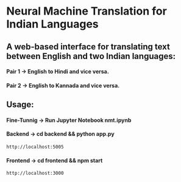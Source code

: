 # Neural Machine Translation for Indian Languages

## A web-based interface for translating text between English and two Indian languages:
#### Pair 1 ->  English to Hindi and vice versa. 
#### Pair 2 ->  English to Kannada and vice versa. 

## Usage:
#### Fine-Tunnig -> Run Jupyter Notebook nmt.ipynb 
#### Backend -> cd backend && python app.py 
    http://localhost:5005
#### Frontend -> cd frontend && npm start
    http://localhost:3000

